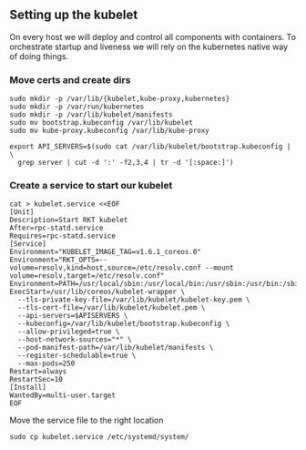 ## Setting up the kubelet

On every host we will deploy and control all components with containers.
To orchestrate startup and liveness we will rely on the kubernetes native way of
doing things.

### Move certs and create dirs

```
sudo mkdir -p /var/lib/{kubelet,kube-proxy,kubernetes}
sudo mkdir -p /var/run/kubernetes
sudo mkdir -p /var/lib/kubelet/manifests
sudo mv bootstrap.kubeconfig /var/lib/kubelet
sudo mv kube-proxy.kubeconfig /var/lib/kube-proxy
```

```
export API_SERVERS=$(sudo cat /var/lib/kubelet/bootstrap.kubeconfig | \
  grep server | cut -d ':' -f2,3,4 | tr -d '[:space:]')
```

### Create a service to start our kubelet

```
cat > kubelet.service <<EOF
[Unit]
Description=Start RKT kubelet
After=rpc-statd.service
Requires=rpc-statd.service
[Service]
Environment="KUBELET_IMAGE_TAG=v1.6.1_coreos.0"
Environment="RKT_OPTS=--volume=resolv,kind=host,source=/etc/resolv.conf --mount volume=resolv,target=/etc/resolv.conf"
Environment=PATH=/usr/local/sbin:/usr/local/bin:/usr/sbin:/usr/bin:/sbin:/bin:/opt/bin:/usr/share/oem/bin
ExecStart=/usr/lib/coreos/kubelet-wrapper \
  --tls-private-key-file=/var/lib/kubelet/kubelet-key.pem \
  --tls-cert-file=/var/lib/kubelet/kubelet.pem \
  --api-servers=$APISERVERS \
  --kubeconfig=/var/lib/kubelet/bootstrap.kubeconfig \
  --allow-privileged=true \
  --host-network-sources="*" \
  --pod-manifest-path=/var/lib/kubelet/manifests \
  --register-schedulable=true \
  --max-pods=250
Restart=always
RestartSec=10
[Install]
WantedBy=multi-user.target
EOF
```

Move the service file to the right location
```
sudo cp kubelet.service /etc/systemd/system/
```
